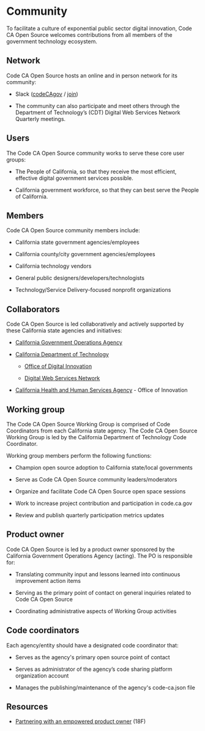 # Community

To facilitate a culture of exponential public sector digital innovation, Code CA Open Source welcomes contributions from all members of the government technology ecosystem.

## Network

Code CA Open Source hosts an online and in person network for its community:

* Slack ([codeCAgov](https://codecagov.slack.com/) / [join](https://join.slack.com/t/codecagov/shared_invite/enQtNDU3MDY2NDUyMTk3LTkxMzEwYzU3MzdkNTE3ZGE0OGY4MjU5YzUzMTE5ODgwZjc3ZDE3MjlhMjQ3NTJkN2Y2NzFmZDk0NzZmNzgwYmU))

* The community can also participate and meet others through the Department of Technology’s (CDT) Digital Web Services Network Quarterly meetings.

## Users

The Code CA Open Source community works to serve these core user groups:

* The People of California, so that they receive the most efficient, effective digital government services possible.

* California government workforce, so that they can best serve the People of California.

## Members

Code CA Open Source community members include:

* California state government agencies/employees

* California county/city government agencies/employees

* California technology vendors

* General public designers/developers/technologists

* Technology/Service Delivery-focused nonprofit organizations

## Collaborators

Code CA Open Source is led collaboratively and actively supported by these California state agencies and initiatives:

* [California Government Operations Agency](https://www.govops.ca.gov/)

* [California Department of Technology](https://cdt.ca.gov/)

    * [Office of Digital Innovation](https://cdt.ca.gov/digital-innovation/)

    * [Digital Web Services Network](https://cdt.ca.gov/dwsn/)

* [California Health and Human Services Agency](http://www.chhs.ca.gov/Pages/Home.aspx) - Office of Innovation

## Working group

The Code CA Open Source Working Group is comprised of Code Coordinators from each California state agency. The Code CA Open Source Working Group is led by the California Department of Technology Code Coordinator.

Working group members perform the following functions:

* Champion open source adoption to California state/local governments

* Serve as Code CA Open Source community leaders/moderators

* Organize and facilitate Code CA Open Source open space sessions

* Work to increase project contribution and participation in code.ca.gov

* Review and publish quarterly participation metrics updates

## Product owner

Code CA Open Source is led by a product owner sponsored by the California Government Operations Agency (acting). The PO is responsible for:

* Translating community input and lessons learned into continuous improvement action items

* Serving as the primary point of contact on general inquiries related to Code CA Open Source

* Coordinating administrative aspects of Working Group activities

## Code coordinators

Each agency/entity should have a designated code coordinator that:

* Serves as the agency's primary open source point of contact

* Serves as administrator of the agency’s code sharing platform organization account

* Manages the publishing/maintenance of the agency's code-ca.json file

## Resources

* [Partnering with an empowered product owner](https://18f.gsa.gov/partnership-principles/#partnering-with-an-empowered-product-owner ) (18F)
